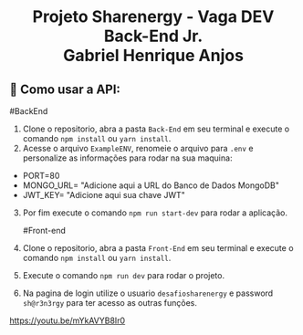 <h1 align=center> Projeto Sharenergy - Vaga DEV Back-End Jr. <br> Gabriel Henrique Anjos</hi> <br>

## :wrench: Como usar a API:

  #BackEnd
1. Clone o repositorio, abra a pasta `Back-End` em seu terminal e execute o comando `npm install` ou `yarn install`.
2. Acesse o arquivo `ExampleENV`, renomeie o arquivo para `.env` e personalize as informações para rodar na sua maquina:
- PORT=80
- MONGO_URL= "Adicione aqui a URL do Banco de Dados MongoDB"
- JWT_KEY= "Adicione aqui sua chave JWT"
3. Por fim execute o comando `npm run start-dev` para rodar a aplicação.

    #Front-end

1. Clone o repositorio, abra a pasta `Front-End` em seu terminal e execute o comando `npm install` ou `yarn install`.
2. Execute o comando `npm run dev` para rodar o projeto.
3. Na pagina de login utilize o usuario `desafiosharenergy` e password `sh@r3n3rgy` para ter acesso as outras funções.


https://youtu.be/mYkAVYB8Ir0
